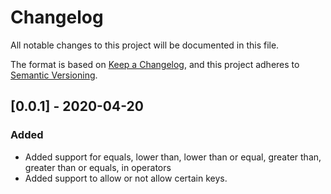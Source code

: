 # Changelog
All notable changes to this project will be documented in this file.

The format is based on [Keep a Changelog](https://keepachangelog.com/en/1.0.0/),
and this project adheres to [Semantic Versioning](https://semver.org/spec/v2.0.0.html).

## [0.0.1] - 2020-04-20

### Added

- Added support for equals, lower than, lower than or equal, greater than, greater than or equals, in operators
- Added support to allow or not allow certain keys.